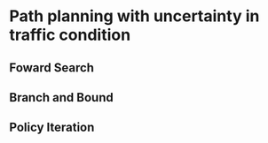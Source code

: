 # Path planning with uncertainty in traffic condition
## Foward Search 
## Branch and Bound 
## Policy Iteration
